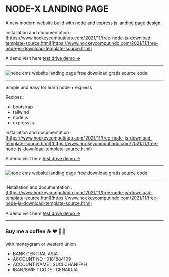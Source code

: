 # NODE-X LANDING PAGE

A new modern website build with node and express js landing page design.

Installation and documentation :
[https://www.hockeycomputindo.com/2021/11/free-node-js-download-template-source.html](https://www.hockeycomputindo.com/2021/11/free-node-js-download-template-source.html)


A demo visit here [test drive demo →](https://start.axcora.com)

------------------------------------------------

![node cms website landing page free download gratis source code](https://1.bp.blogspot.com/-iLCJ2bKegew/YZcFojNWpGI/AAAAAAAAR88/YUr9P1JP-OAg0HkXlP8d-GLNKorCgQj4gCLcBGAsYHQ/s1024/free%2Btemplate%2Bthemes%2Blanding%2Bpage%2Bnode%2Bjs.jpg)

------------------------------------------------


Simple and easy for learn node + express

Recipes :
+ bootstrap 
+ tailwind
+ node js
+ express js

Installation and documentation :
[https://www.hockeycomputindo.com/2021/11/free-node-js-download-template-source.html](https://www.hockeycomputindo.com/2021/11/free-node-js-download-template-source.html)


A demo visit here [test drive demo →](https://start.axcora.com)

-----------------------------------------

![node cms website landing page free download gratis source code](https://1.bp.blogspot.com/-aL3ubykH0VQ/YZZoCJbisWI/AAAAAAAAR8g/kw2TAJFA53QG3WqylHCpMWTU4zfLduyUACLcBGAsYHQ/s4422/node%2Bjs%2Blanding%2Bpage%2Bweb%2Btemplate%2Bfree%2Bdownload.jpeg)


-----------------------------------------
INstallation and documentation :
[https://www.hockeycomputindo.com/2021/11/free-node-js-download-template-source.html](https://www.hockeycomputindo.com/2021/11/free-node-js-download-template-source.html)


A demo visit here [test drive demo →](https://start.axcora.com)


--------------------------------------------------------------------------------------------------------------------

### Buy me a coffee ☕️ ❤️  ✌🏻 

with moneygram or western union

+ BANK CENTRAL ASIA
+ ACCOUNT NO : 0181884109
+ ACCOUNT NAME : SUCI CHANIFAH
+ IBAN/SWIFT CODE : CENAIDJA
